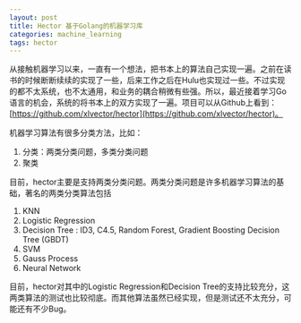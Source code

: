 ```yaml
---
layout: post
title: Hector 基于Golang的机器学习库
categories: machine_learning
tags: hector
---
```


从接触机器学习以来，一直有一个想法，把书本上的算法自己实现一遍。之前在读书的时候断断续续的实现了一些，后来工作之后在Hulu也实现过一些。不过实现的都不太系统，也不太通用，和业务的耦合稍微有些强。所以，最近接着学习Go语言的机会，系统的将书本上的双方实现了一遍。项目可以从Github上看到：[https://github.com/xlvector/hector](https://github.com/xlvector/hector)。

机器学习算法有很多分类方法，比如：

1. 分类：两类分类问题，多类分类问题
2. 聚类

目前，hector主要是支持两类分类问题。两类分类问题是许多机器学习算法的基础，著名的两类分类算法包括

1. KNN
2. Logistic Regression
3. Decision Tree : ID3, C4.5, Random Forest, Gradient Boosting Decision Tree (GBDT)
4. SVM
5. Gauss Process
6. Neural Network

目前，hector对其中的Logistic Regression和Decision Tree的支持比较充分，这两类算法的测试也比较彻底。而其他算法虽然已经实现，但是测试还不太充分，可能还有不少Bug。